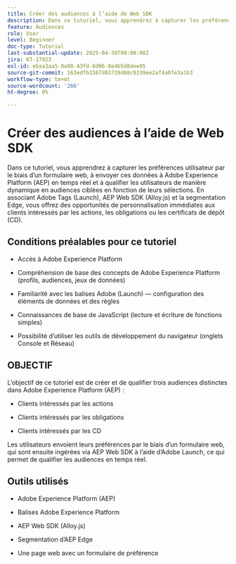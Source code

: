 ```yaml
---
title: Créer des audiences à l’aide de Web SDK
description: Dans ce tutoriel, vous apprendrez à capturer les préférences utilisateur par le biais d’un formulaire web, à envoyer ces données à Adobe Experience Platform (AEP) en temps réel et à qualifier les utilisateurs de manière dynamique en audiences ciblées en fonction de leurs sélections. En associant Adobe Tags (Launch), AEP Web SDK (Alloy.js) et la segmentation Edge, vous offrez des opportunités de personnalisation immédiates aux clients intéressés par les actions, les obligations ou les certificats de dépôt (CD).
feature: Audiences
role: User
level: Beginner
doc-type: Tutorial
last-substantial-update: 2025-04-30T00:00:00Z
jira: KT-17923
exl-id: ebaa3aa5-0a08-43fd-8d06-8e4b5d8dee05
source-git-commit: 163edfb3367d03729d68c9339ee2af4a0fe3a1b3
workflow-type: tm+mt
source-wordcount: '266'
ht-degree: 0%

---
```


# Créer des audiences à l’aide de Web SDK

Dans ce tutoriel, vous apprendrez à capturer les préférences utilisateur par le biais d’un formulaire web, à envoyer ces données à Adobe Experience Platform (AEP) en temps réel et à qualifier les utilisateurs de manière dynamique en audiences ciblées en fonction de leurs sélections. En associant Adobe Tags (Launch), AEP Web SDK (Alloy.js) et la segmentation Edge, vous offrez des opportunités de personnalisation immédiates aux clients intéressés par les actions, les obligations ou les certificats de dépôt (CD).

## Conditions préalables pour ce tutoriel

* Accès à Adobe Experience Platform

* Compréhension de base des concepts de Adobe Experience Platform (profils, audiences, jeux de données)

* Familiarité avec les balises Adobe (Launch) — configuration des éléments de données et des règles

* Connaissances de base de JavaScript (lecture et écriture de fonctions simples)

* Possibilité d’utiliser les outils de développement du navigateur (onglets Console et Réseau)


## OBJECTIF

L’objectif de ce tutoriel est de créer et de qualifier trois audiences distinctes dans Adobe Experience Platform (AEP) :

* Clients intéressés par les actions

* Clients intéressés par les obligations

* Clients intéressés par les CD

Les utilisateurs envoient leurs préférences par le biais d’un formulaire web, qui sont ensuite ingérées via AEP Web SDK à l’aide d’Adobe Launch, ce qui permet de qualifier les audiences en temps réel.

## Outils utilisés

* Adobe Experience Platform (AEP)

* Balises Adobe Experience Platform

* AEP Web SDK (Alloy.js)

* Segmentation d’AEP Edge

* Une page web avec un formulaire de préférence
